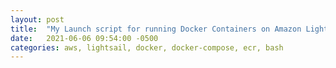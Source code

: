 ```yaml
---
layout: post
title:  "My Launch script for running Docker Containers on Amazon Lightsail"
date:   2021-06-06 09:54:00 -0500
categories: aws, lightsail, docker, docker-compose, ecr, bash
---
```


